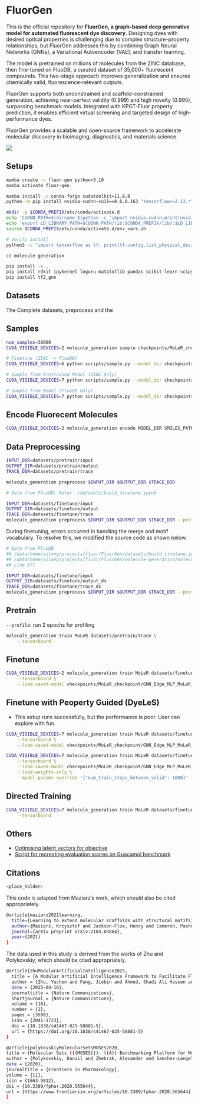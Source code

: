 # FluorGen

This is the official repository for **FluorGen, a graph-based deep generative model for automated fluorescent dye discovery**. Designing dyes with desired optical properties is challenging due to complex structure–property relationships, but FluorGen addresses this by combining Graph Neural Networks (GNNs), a Variational Autoencoder (VAE), and transfer learning.

The model is pretrained on millions of molecules from the ZINC database, then fine-tuned on FluoDB, a curated dataset of 35,000+ fluorescent compounds. This two-stage approach improves generalization and ensures chemically valid, fluorescence-relevant outputs.

FluorGen supports both unconstrained and scaffold-constrained generation, achieving near-perfect validity (0.999) and high novelty (0.995), surpassing benchmark models. Integrated with KPGT-Fluor property prediction, it enables efficient virtual screening and targeted design of high-performance dyes.

FluorGen provides a scalable and open-source framework to accelerate molecular discovery in bioimaging, diagnostics, and materials science.

![](./flowchart.png)

## Setups

```bash
mamba create -n fluor-gen python=3.10
mamba activate fluor-gen

mamba install -c conda-forge cudatoolkit=11.8.0
python -m pip install nvidia-cudnn-cu11==8.6.0.163 "tensorflow==2.13.*"

mkdir -p $CONDA_PREFIX/etc/conda/activate.d
echo 'CUDNN_PATH=$(dirname $(python -c "import nvidia.cudnn;print(nvidia.cudnn.__file__)"))' >> $CONDA_PREFIX/etc/conda/activate.d/env_vars.sh
echo 'export LD_LIBRARY_PATH=$CUDNN_PATH/lib:$CONDA_PREFIX/lib/:$LD_LIBRARY_PATH' >> $CONDA_PREFIX/etc/conda/activate.d/env_vars.sh
source $CONDA_PREFIX/etc/conda/activate.d/env_vars.sh

# Verify install
python3 -c "import tensorflow as tf; print(tf.config.list_physical_devices('GPU'))"

cd molecule-generation

pip install -e .
pip install rdkit ipykernel loguru matplotlib pandas scikit-learn scipy tqdm dpu-utils more-itertools numpy protobuf
pip install tf2_gnn
```

## Datasets

The Complete datasets, preprocess and the

## Samples

```bash
num_samples=30000
CUDA_VISIBLE_DEVICES=2 molecule_generation sample checkpoints/MoLeR_checkpoint $num_samples

# Finetune (ZINC -> FluoDB)
CUDA_VISIBLE_DEVICES=6 python scripts/sample.py --model_dir checkpoints/finetune --output_path fluorgen_gen.csv

# Sample from Pretrained Model (ZINC Only)
CUDA_VISIBLE_DEVICES=7 python scripts/sample.py --model_dir checkpoints/MoLeR_checkpoint --output_path fluorgen_gen.csv

# Sample from Model (FluoDB Only)
CUDA_VISIBLE_DEVICES=7 python scripts/sample.py --model_dir checkpoints/train --output_path fluorgen_train_gen.csv
```

## Encode Fluorecent Molecules

```bash
CUDA_VISIBLE_DEVICES=2 molecule_generation encode MODEL_DIR SMILES_PATH OUTPUT_PATH
```

## Data Preprocessing

```bash
INPUT_DIR=datasets/pretrain/input
OUTPUT_DIR=datasets/pretrain/output
TRACE_DIR=datasets/pretrain/trace

molecule_generation preprocess $INPUT_DIR $OUTPUT_DIR $TRACE_DIR
```

```bash
# Data from FluoDB; Refer ./datasets/build_finetune.ipynb

INPUT_DIR=datasets/finetune/input
OUTPUT_DIR=datasets/finetune/output
TRACE_DIR=datasets/finetune/trace
molecule_generation preprocess $INPUT_DIR $OUTPUT_DIR $TRACE_DIR --pretrained-model-path checkpoints/MoLeR_checkpoint/GNN_Edge_MLP_MoLeR__2022-02-24_07-16-23_best.pkl
```

During finetuning, errors occurred in handling the merge and motif vocabulary. To resolve this, we modified the source code as shown below.

```bash
# Data from FluoDB
## /data/home/silong/projects/fluor/FluorGen/datasets/build_finetune.ipynb
## /data/home/silong/projects/fluor/FluorGen/molecule-generation/molecule_generation/chem/molecule_dataset_utils.py
## Line 671

INPUT_DIR=datasets/finetune/input
OUTPUT_DIR=datasets/finetune/output_ds
TRACE_DIR=datasets/finetune/trace_ds
molecule_generation preprocess $INPUT_DIR $OUTPUT_DIR $TRACE_DIR --pretrained-model-path checkpoints/MoLeR_checkpoint/GNN_Edge_MLP_MoLeR__2022-02-24_07-16-23_best.pkl
```

## Pretrain

`--profile`: run 2 epochs for profiling

```bash
molecule_generation train MoLeR datasets/pretrain/trace \
    --tensorboard
```

## Finetune

```bash
CUDA_VISIBLE_DEVICES=2 molecule_generation train MoLeR datasets/finetune/trace \
    --tensorboard \
    --load-saved-model checkpoints/MoLeR_checkpoint/GNN_Edge_MLP_MoLeR__2022-02-24_07-16-23_best.pkl
```

## Finetune with Peoperty Guided (DyeLeS)

- This setup runs successfully, but the performance is poor. User can explore with fun.

```bash
CUDA_VISIBLE_DEVICES=7 molecule_generation train MoLeR datasets/finetune/trace_ds \
    --tensorboard \
    --load-saved-model checkpoints/MoLeR_checkpoint/GNN_Edge_MLP_MoLeR__2022-02-24_07-16-23_best.pkl

CUDA_VISIBLE_DEVICES=7 molecule_generation train MoLeR datasets/finetune/trace_ds \
    --tensorboard \
    --load-saved-model checkpoints/MoLeR_checkpoint/GNN_Edge_MLP_MoLeR__2022-02-24_07-16-23_best.pkl \
    --load-weights-only \
    --model-params-override '{"num_train_steps_between_valid": 1000}'
```

## Directed Training

```bash
CUDA_VISIBLE_DEVICES=7 molecule_generation train MoLeR datasets/finetune/trace \
    --tensorboard
```

## Others

- [Optimising latent vectors for objective](https://github.com/microsoft/molecule-generation/issues/64)
- [Script for recreating evaluation scores on Guacamol benchmark](https://github.com/microsoft/molecule-generation/issues/43)

## Citations

```bash
<place_holder>
```

This code is adapted from Maziarz’s work, which should also be cited appropriately.

```bash
@article{maziarz2021learning,
  title={Learning to extend molecular scaffolds with structural motifs},
  author={Maziarz, Krzysztof and Jackson-Flux, Henry and Cameron, Pashmina and Sirockin, Finton and Schneider, Nadine and Stiefl, Nikolaus and Segler, Marwin and Brockschmidt, Marc},
  journal={arXiv preprint arXiv:2103.03864},
  year={2021}
}
```

The data used in this study is derived from the works of Zhu and Polykovskiy, which should be cited appropriately.

```bash
@article{zhuModularArtificialIntelligence2025,
  title = {A Modular Artificial Intelligence Framework to Facilitate Fluorophore Design},
  author = {Zhu, Yuchen and Fang, Jiebin and Ahmed, Shadi Ali Hassen and Zhang, Tao and Zeng, Su and Liao, Jia-Yu and Ma, Zhongjun and Qian, Linghui},
  date = {2025-04-16},
  journaltitle = {Nature Communications},
  shortjournal = {Nature Communications},
  volume = {16},
  number = {1},
  pages = {3598},
  issn = {2041-1723},
  doi = {10.1038/s41467-025-58881-5},
  url = {https://doi.org/10.1038/s41467-025-58881-5}
}
```

```bash
@article{polykovskiyMolecularSetsMOSES2020,
title = {Molecular Sets ({{MOSES}}): {{A}} Benchmarking Platform for Molecular Generation Models},
author = {Polykovskiy, Daniil and Zhebrak, Alexander and Sanchez-Lengeling, Benjamin and Golovanov, Sergey and Tatanov, Oktai and Belyaev, Stanislav and Kurbanov, Rauf and Artamonov, Aleksey and Aladinskiy, Vladimir and Veselov, Mark and Kadurin, Artur and Johansson, Simon and Chen, Hongming and Nikolenko, Sergey and Aspuru-Guzik, Alán and Zhavoronkov, Alex},
date = {2020},
journaltitle = {Frontiers in Pharmacology},
volume = {11},
issn = {1663-9812},
doi = {10.3389/fphar.2020.565644},
url = {https://www.frontiersin.org/articles/10.3389/fphar.2020.565644}
}
```
